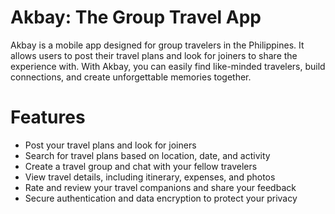 # Akbay: The Group Travel App
Akbay is a mobile app designed for group travelers in the Philippines. It allows users to post their travel plans and look for joiners to share the experience with. With Akbay, you can easily find like-minded travelers, build connections, and create unforgettable memories together.
# Features
* Post your travel plans and look for joiners
*  Search for travel plans based on location, date, and activity
*  Create a travel group and chat with your fellow travelers
*  View travel details, including itinerary, expenses, and photos
*  Rate and review your travel companions and share your feedback
*  Secure authentication and data encryption to protect your privacy
